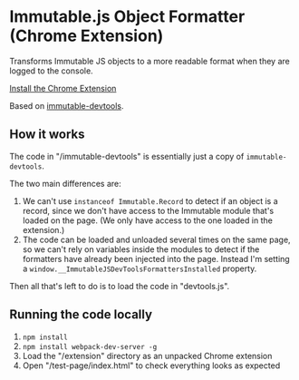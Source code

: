 # Immutable.js Object Formatter (Chrome Extension)

Transforms Immutable JS objects to a more readable format when they are logged to the console.

[Install the Chrome Extension](https://chrome.google.com/webstore/detail/immutablejs-object-format/hgldghadipiblonfkkicmgcbbijnpeog)

Based on [immutable-devtools](https://github.com/andrewdavey/immutable-devtools).

## How it works

The code in "/immutable-devtools" is essentially just a copy of `immutable-devtools`.

The two main differences are:

1. We can't use `instanceof Immutable.Record` to detect if an object is a record, since we don't have access to the Immutable module that's loaded on the page. (We only have access to the one loaded in the extension.)
2. The code can be loaded and unloaded several times on the same page, so we can't rely on variables inside the modules to detect if the formatters have already been injected into the page. Instead I'm setting a `window.__ImmutableJSDevToolsFormattersInstalled` property.

Then all that's left to do is to load the code in "devtools.js".

## Running the code locally

1. `npm install`
2. `npm install webpack-dev-server -g`
3. Load the "/extension" directory as an unpacked Chrome extension
4. Open "/test-page/index.html" to check everything looks as expected
